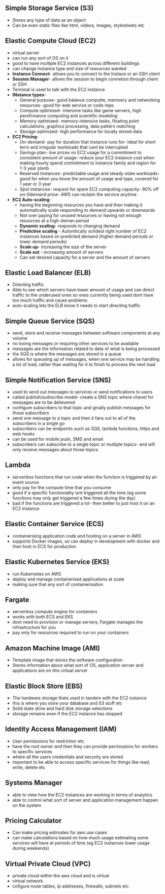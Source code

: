 ## Simple Storage Service (S3)
- Stores any type of data as an object
- Can be even static files like html, videos, images, stylesheets etc

## Elastic Compute Cloud (EC2)
- virtual server
- can run any sort of OS on it
- good to have multiple EC2 instances across different buildings
- can change instance type and size of resources wanted
- **Instance Connect**- allows you to connect to the Instace or an SSH client
- **Session Manager**- allows the session to begin connetion through client or SSH
- Terminal is used to talk with the EC2 instance
- **INstance types**- 
	- General purpose- good balance computte, memoery and networking resources- good for web service or code repo
	- Compute optimised- intensive tasks like game servers, high perofrmance computing and scientific modeling
	- Memory optimised- memory-intensive tasks, floating point calculations, graphics processing, data pattern matching
	- Storage optimized- high performance for locally stored data
- **EC2 Pricing**-
	- On-demand- pay for duration that instance runs for- ideal for short term and irregular workloads that cant be interrupted
	- Savings plan- low prices on EC2 usage for a commitment to consistent amount of usage- reduce your EC2 instance cost when making hourly spend commitment to instance family and region for 1-3 year planb
	- Reserved Instances- predictable usage and steady-state workloads- good for when you know the amount of usage and type, covered for 1 year or 3 year
	- Spot instances- request for spare EC2 computing capacity- 90% off on-0demand price- AWS can reclaim the service anytime
- **EC2 Auto-scaling**- 
	- having the beginning resources you have and then making it automatically scale responding to demand upwards or downwards
	- Not over paying for unused resources or having not enough resources at a high-deman period
	- **Dynamic scaling**- responds to changing demand
	- **Predictive scaling** - Automtically schdeul right number of EC2 instances based on predicted demand (higher demand periods or lower demand periods)
	- **Scale up**- increasing the size of the server
	- **Scale out** - increasing amount of servers
	- Can set desired capacity for a server and the amount of servers

## Elastic Load Balancer (ELB)
- Directing traffic
- Able to see which servers have lower amount of usage and can direct traffic to the underused ones so ones currently being used dont have too much traffic and cause problems
- auto-scaling lets the ELB know it needs to start directing traffic

## Simple Queue Service (SQS)
- send, store and receive messages between software components at any volume
- no losing messages or requiring other services to be available
- messages are the information related to data of what is being processed
- the SQS is where the messages are stored in a queue
- allows for queueing up of messages, when one service may be handling a lot of load, rather than waiting for it to finish to process the next load

## Simple Notification Service (SNS)
- used to send out messages to services or send notifications to users
- called publish/suibscribe model- create a SNS topic where chanel for messages are to be delievered
- configure subscribers to that topic and ginally publish messages for those subscribers
- send one message to a topic and then it fans out to all of the subscribers in a single go
- subscribers can be endpoints such as SQS, lambda functions, https and web hooks
- can be used for mobile push, SMS and email
- subscribers can subscribe to a single topic or multiple topics- and will only receive messages about those topics

## Lambda
- serverless functions that run code when the function is triggered by an event source
- only pay for the compute time that you consume
- good if a specific functionality isnt triggered all the time (eg some functions may only get triggered a few times during the day)
- bad if the functions are triggered a lot- then better to just host it on an EC2 instance

## Elastic Container Service (ECS)
- containerising application code and hosting on a server in AWS
- supports Docker images, so can deploy in development with docker and then host in ECS for production

## Elastic Kubernetes Service (EKS)
- run Kubernetes on AWS
- deploy and manage containerised applications at scale
- making sure that any sort of containerisation 

## Fargate
- serverless compute engine for containers
- works with both ECS and EKS
- dont need to provision or manage servers, Fargate manages the infrastructure for you
- pay only for resources required to run on your containers
## Amazon Machine Image (AMI)
- Template image that stores the software configuration
- Stores information about what sort of OS, application server and applications are on this virtual server

## Elastic Block Store (EBS)
- The hardware storage thats used in tandem with the EC2 instance 
- this is where you store your database and S3 stuff etc
- Solid state drive and hard disk storage selections
- storage remains even if the EC2 instance has stopped

## Identity Access Management (IAM)
- User permissions for restriction etc
- have the root owner and then they can provide permissions for workers to specific services
- where all the users credentials and security are stored
- important to be able to access specific services for things like read, write, delete etc

## Systems Manager
- able to view how the EC2 instances are working in terms of analytics
- able to control what sort of server and application management happen on the system

## Pricing Calculator
- Can make pricing estimates for aws use cases
- can make calculations based on how much usage estimating some services will have at periods of time (eg EC2 instances lower usage during weekends)

## Virtual Private Cloud (VPC)
- private cloud within the aws cloud and is virtual
- virtual network
- cofigure route tables, ip addresses, firewalls, subnets etc